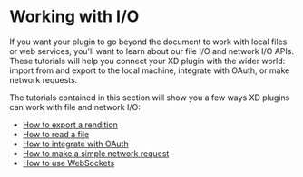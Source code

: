 # Working with I/O

If you want your plugin to go beyond the document to work with local files or web services, you'll want to learn about our file I/O and network I/O APIs. These tutorials will help you connect your XD plugin with the wider world: import from and export to the local machine, integrate with OAuth, or make network requests.

The tutorials contained in this section will show you a few ways XD plugins can work with file and network I/O:

* [How to export a rendition](./how-to-generate-an-export-rendition-guide/README.md)
* [How to read a file](./how-to-import-guide/README.md)
* [How to integrate with OAuth](./how-to-integrate-with-OAuth-guide/readme.md)
* [How to make a simple network request](./how-to-make-network-requests-guide/README.md)
* [How to use WebSockets](./how-to-use-websockets-guide/README.md)